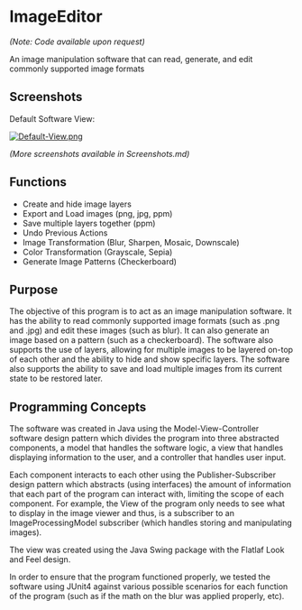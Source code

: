 # ImageEditor
*(Note: Code available upon request)*

An image manipulation software that can read, generate, and edit commonly supported image formats

## Screenshots
Default Software View:

[![Default-View.png](https://i.postimg.cc/7LJv8nV4/Default-View.png)](https://postimg.cc/KKbptLwp)

*(More screenshots available in Screenshots.md)*

## Functions
- Create and hide image layers
- Export and Load images (png, jpg, ppm)
- Save multiple layers together (ppm)
- Undo Previous Actions
- Image Transformation (Blur, Sharpen, Mosaic, Downscale)
- Color Transformation (Grayscale, Sepia)
- Generate Image Patterns (Checkerboard)

## Purpose
The objective of this program is to act as an image manipulation software. It has the ability to read commonly supported image formats (such as .png and .jpg) and edit these images (such as blur). It can also generate an image based on a pattern (such as a checkerboard). The software also supports the use of layers, allowing for multiple images to be layered on-top of each other and the ability to hide and show specific layers. The software also supports the ability to save and load multiple images from its current state to be restored later.

## Programming Concepts
The software was created in Java using the Model-View-Controller software design pattern which divides the program into three abstracted components, a model that handles the software logic, a view that handles displaying information to the user, and a controller that handles user input.

Each component interacts to each other using the Publisher-Subscriber design pattern which abstracts (using interfaces) the amount of information that each part of the program can interact with, limiting the scope of each component. For example, the View of the program only needs to see what to display in the image viewer and thus, is a subscriber to an ImageProcessingModel subscriber (which handles storing and manipulating images).

The view was created using the Java Swing package with the Flatlaf Look and Feel design.

In order to ensure that the program functioned properly, we tested the software using JUnit4 against various possible scenarios for each function of the program (such as if the math on the blur was applied properly, etc).
